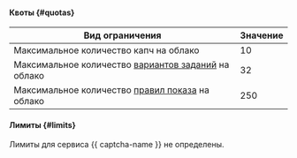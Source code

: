 #### Квоты {#quotas}

Вид ограничения | Значение
----- | -----
Максимальное количество капч на облако | 10
Максимальное количество [вариантов заданий](../smartcaptcha/concepts/captcha-variants.md) на облако | 32
Максимальное количество [правил показа](../smartcaptcha/concepts/captcha-variants.md#captcha-view-rules) на облако | 250

#### Лимиты {#limits}

Лимиты для сервиса {{ captcha-name }} не определены.
